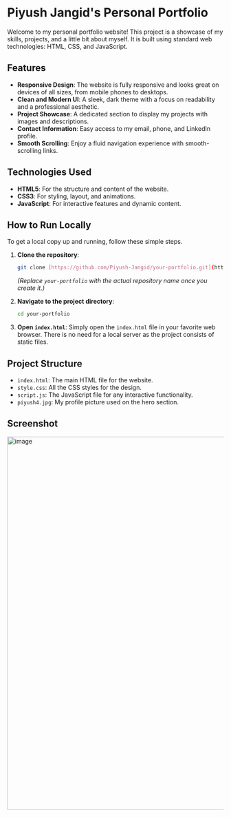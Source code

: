 # Piyush Jangid's Personal Portfolio

Welcome to my personal portfolio website! This project is a showcase of my skills, projects, and a little bit about myself. It is built using standard web technologies: HTML, CSS, and JavaScript.

## Features

- **Responsive Design**: The website is fully responsive and looks great on devices of all sizes, from mobile phones to desktops.
- **Clean and Modern UI**: A sleek, dark theme with a focus on readability and a professional aesthetic.
- **Project Showcase**: A dedicated section to display my projects with images and descriptions.
- **Contact Information**: Easy access to my email, phone, and LinkedIn profile.
- **Smooth Scrolling**: Enjoy a fluid navigation experience with smooth-scrolling links.

## Technologies Used

- **HTML5**: For the structure and content of the website.
- **CSS3**: For styling, layout, and animations.
- **JavaScript**: For interactive features and dynamic content.

## How to Run Locally

To get a local copy up and running, follow these simple steps.

1.  **Clone the repository**:
    ```sh
    git clone [https://github.com/Piyush-Jangid/your-portfolio.git](https://github.com/Piyush-Jangid/your-portfolio.git)
    ```
    *(Replace `your-portfolio` with the actual repository name once you create it.)*

2.  **Navigate to the project directory**:
    ```sh
    cd your-portfolio
    ```

3.  **Open `index.html`**:
    Simply open the `index.html` file in your favorite web browser. There is no need for a local server as the project consists of static files.

## Project Structure

-   `index.html`: The main HTML file for the website.
-   `style.css`: All the CSS styles for the design.
-   `script.js`: The JavaScript file for any interactive functionality.
-   `piyush4.jpg`: My profile picture used on the hero section.

## Screenshot

<img width="1760" height="867" alt="image" src="https://github.com/user-attachments/assets/e9b528e7-96a2-47b6-b02f-7e8748231340" />
